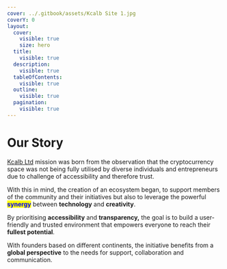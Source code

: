 ```yaml
---
cover: ../.gitbook/assets/Kcalb Site 1.jpg
coverY: 0
layout:
  cover:
    visible: true
    size: hero
  title:
    visible: true
  description:
    visible: true
  tableOfContents:
    visible: true
  outline:
    visible: true
  pagination:
    visible: true
---
```


# Our Story

[Kcalb Ltd](https://kcalb.org/) mission was born from the observation that the cryptocurrency space was not being fully utilised by diverse individuals and entrepreneurs due to challenge of accessibility and therefore trust.

With this in mind, the creation of an ecosystem began, to support members of the community and their initiatives but also to leverage the powerful <mark style="color:blue;">**synergy**</mark> between **technology** and **creativity**.

By prioritising **accessibility** and **transparency,** the goal is to build a user-friendly and trusted environment that empowers everyone to reach their **fullest potential**.

With founders based on different continents, the initiative benefits from a **global perspective** to the needs for support, collaboration and communication.

